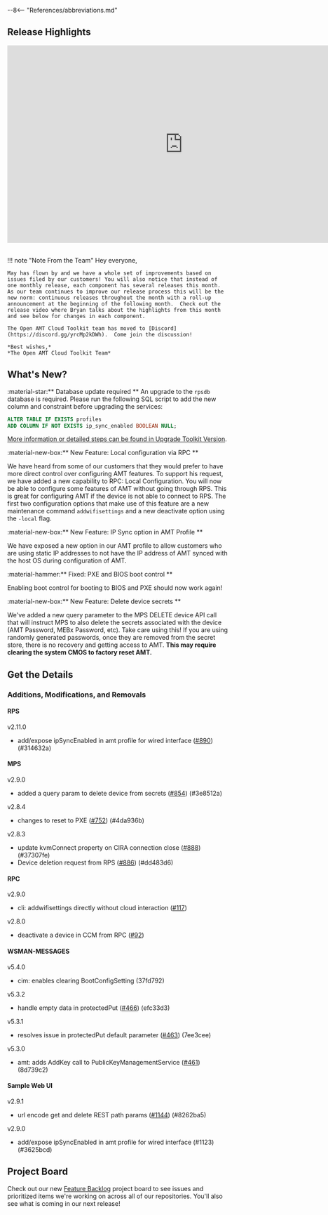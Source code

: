 --8<-- "References/abbreviations.md"
## Release Highlights

<div style="text-align:center;">
 <iframe width="800" height="450" src="https://www.youtube.com/embed/lPTgxAab0cQ" title="Open AMT May Release Video" frameborder="0" allow="accelerometer; autoplay; clipboard-write; encrypted-media; gyroscope; picture-in-picture" allowfullscreen></iframe>
</div>
<br>

!!! note "Note From the Team"
    Hey everyone,

    May has flown by and we have a whole set of improvements based on issues filed by our customers! You will also notice that instead of one monthly release, each component has several releases this month.  As our team continues to improve our release process this will be the new norm: continuous releases throughout the month with a roll-up announcement at the beginning of the following month.  Check out the release video where Bryan talks about the highlights from this month and see below for changes in each component.

    The Open AMT Cloud Toolkit team has moved to [Discord](https://discord.gg/yrcMp2kDWh).  Come join the discussion!

    *Best wishes,*  
    *The Open AMT Cloud Toolkit Team*


## What's New?

:material-star:** Database update required **
An upgrade to the `rpsdb` database is required. Please run the following SQL script to add the new column and constraint before upgrading the services:

``` sql
ALTER TABLE IF EXISTS profiles
ADD COLUMN IF NOT EXISTS ip_sync_enabled BOOLEAN NULL;
```

[More information or detailed steps can be found in Upgrade Toolkit Version](../Deployment/upgradeVersion/).

:material-new-box:** New Feature: Local configuration via RPC **

We have heard from some of our customers that they would prefer to have more direct control over configuring AMT features.  To support his request, we have added a new capability to RPC: Local Configuration.  You will now be able to configure some features of AMT without going through RPS.  This is great for configuring AMT if the device is not able to connect to RPS.  The first two configuration options that make use of this feature are a new maintenance command `addwifisettings` and a new deactivate option using the `-local` flag.  

:material-new-box:** New Feature: IP Sync option in AMT Profile **

We have exposed a new option in our AMT profile to allow customers who are using static IP addresses to not have the IP address of AMT synced with the host OS during configuration of AMT.

:material-hammer:** Fixed: PXE and BIOS boot control **

Enabling boot control for booting to BIOS and PXE should now work again!

:material-new-box:** New Feature: Delete device secrets **

We've added a new query parameter to the MPS DELETE device API call that will instruct MPS to also delete the secrets associated with the device (AMT Password, MEBx Password, etc).  Take care using this! If you are using randomly generated passwords, once they are removed from the secret store, there is no recovery and getting access to AMT. **This may require clearing the system CMOS to factory reset AMT.**

## Get the Details

### Additions, Modifications, and Removals

#### RPS

v2.11.0

- add/expose ipSyncEnabled in amt profile for wired interface ([#890](https://github.com/open-amt-cloud-toolkit/rps/issues/890)) (#314632a)

#### MPS

v2.9.0

- added a query param to delete device from secrets ([#854](https://github.com/open-amt-cloud-toolkit/mps/issues/854)) (#3e8512a)

v2.8.4

- changes to reset to PXE ([#752](https://github.com/open-amt-cloud-toolkit/mps/issues/752)) (#4da936b)

v2.8.3

- update kvmConnect property on CIRA connection close ([#888](https://github.com/open-amt-cloud-toolkit/mps/pull/888)) (#37307fe)
- Device deletion request from RPS ([#886](https://github.com/open-amt-cloud-toolkit/mps/pull/886)) (#dd483d6)

#### RPC

v2.9.0

- cli: addwifisettings directly without cloud interaction ([#117](https://github.com/open-amt-cloud-toolkit/rpc-go/issues/117))

v2.8.0

- deactivate a device in CCM from RPC ([#92](https://github.com/open-amt-cloud-toolkit/rpc-go/issues/92))

#### WSMAN-MESSAGES

v5.4.0

- cim: enables clearing BootConfigSetting (37fd792)

v5.3.2

- handle empty data in protectedPut ([#466](https://github.com/open-amt-cloud-toolkit/wsman-messages/issues/466)) (efc33d3)

v5.3.1

- resolves issue in protectedPut default parameter ([#463](https://github.com/open-amt-cloud-toolkit/wsman-messages/issues/463)) (7ee3cee)

v5.3.0

- amt: adds AddKey call to PublicKeyManagementService ([#461](https://github.com/open-amt-cloud-toolkit/wsman-messages/issues/461)) (8d739c2)

#### Sample Web UI

v2.9.1

- url encode get and delete REST path params ([#1144](https://github.com/open-amt-cloud-toolkit/sample-web-ui/issues/1144)) (#8262ba5)

v2.9.0

- add/expose ipSyncEnabled in amt profile for wired interface (#1123) (#3625bcd)

## Project Board

Check out our new [Feature Backlog](https://github.com/orgs/open-amt-cloud-toolkit/projects/5) project board to see issues and prioritized items we're working on across all of our repositories.  You'll also see what is coming in our next release!
